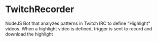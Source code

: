 # TwitchRecorder
NodeJS Bot that analyzes patterns in Twitch IRC to define "Highlight" videos.  When a highlight video is defined, trigger is sent to record and download the highlight
